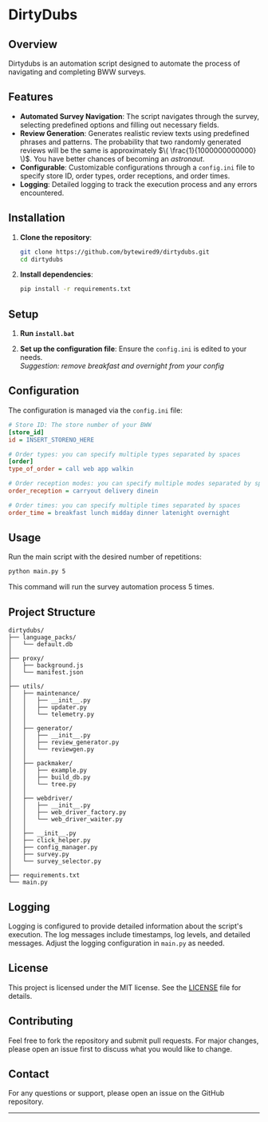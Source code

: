 # DirtyDubs

## Overview

Dirtydubs is an automation script designed to automate the process of navigating and completing BWW surveys.

## Features

- **Automated Survey Navigation**: The script navigates through the survey, selecting predefined options and filling out necessary fields.
- **Review Generation**: Generates realistic review texts using predefined phrases and patterns. The probability that two randomly generated reviews will be the same is approximately $\( \frac{1}{1000000000000} \)$. You have better chances of becoming an *astronaut*.
- **Configurable**: Customizable configurations through a `config.ini` file to specify store ID, order types, order receptions, and order times.
- **Logging**: Detailed logging to track the execution process and any errors encountered.

## Installation

1. **Clone the repository**:
    ```sh
    git clone https://github.com/bytewired9/dirtydubs.git
    cd dirtydubs
    ```

2. **Install dependencies**:
    ```sh
    pip install -r requirements.txt
    ```

## Setup

1. **Run `install.bat`**

2. **Set up the configuration file**:
    Ensure the `config.ini` is edited to your needs.\
    *Suggestion: remove breakfast and overnight from your config*
   
## Configuration

The configuration is managed via the `config.ini` file:

```ini
# Store ID: The store number of your BWW
[store_id]
id = INSERT_STORENO_HERE

# Order types: you can specify multiple types separated by spaces
[order]
type_of_order = call web app walkin

# Order reception modes: you can specify multiple modes separated by spaces
order_reception = carryout delivery dinein

# Order times: you can specify multiple times separated by spaces
order_time = breakfast lunch midday dinner latenight overnight
```

## Usage

Run the main script with the desired number of repetitions:

```sh
python main.py 5
```

This command will run the survey automation process 5 times.

## Project Structure

```
dirtydubs/
├── language_packs/
│   └── default.db
│
├── proxy/
│   ├── background.js
│   └── manifest.json
│
├── utils/
│   ├── maintenance/
│   │   ├── __init__.py
│   │   ├── updater.py
│   │   └── telemetry.py
│   │ 
│   ├── generator/
│   │   ├── __init__.py
│   │   ├── review_generator.py
│   │   └── reviewgen.py
│   │ 
│   ├── packmaker/
│   │   ├── example.py
│   │   ├── build_db.py
│   │   └── tree.py
│   │ 
│   ├── webdriver/
│   │   ├── __init__.py
│   │   ├── web_driver_factory.py
│   │   └── web_driver_waiter.py
│   │
│   ├── __init__.py
│   ├── click_helper.py
│   ├── config_manager.py
│   ├── survey.py
│   └── survey_selector.py
│
├── requirements.txt
└── main.py

```
## Logging

Logging is configured to provide detailed information about the script's execution. The log messages include timestamps, log levels, and detailed messages. Adjust the logging configuration in `main.py` as needed.

## License

This project is licensed under the MIT license. See the [LICENSE](LICENSE) file for details.

## Contributing

Feel free to fork the repository and submit pull requests. For major changes, please open an issue first to discuss what you would like to change.

## Contact

For any questions or support, please open an issue on the GitHub repository.

---
